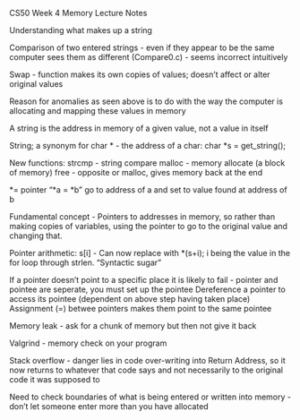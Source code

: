 CS50 Week 4 Memory Lecture Notes

Understanding what makes up a string

Comparison of two entered strings - even if they appear to be the same computer sees them as different (Compare0.c) - seems incorrect intuitively

Swap - function makes its own copies of values; doesn’t affect or alter original values

Reason for anomalies as seen above is to do with the way the computer is allocating and mapping these values in memory

A string is the address in memory of a given value, not a value in itself 

String; a synonym for char * - the address of a char:
char *s = get_string();

New functions:
strcmp - string compare
malloc - memory allocate (a block of memory)
free - opposite or malloc, gives memory back at the end

*= pointer
“*a = *b” go to address of a and set to value found at address of b

Fundamental concept - Pointers to addresses in memory, so rather than making copies of variables, using the pointer to go to the original value and changing that.

Pointer arithmetic: s[i] - Can now replace with *(s+i); i being the value in the for loop through strlen. “Syntactic sugar”

If a pointer doesn’t point to a specific place it is likely to fail - pointer and pointee are seperate, you must set up the pointee
Dereference a pointer to access its pointee (dependent on above step having taken place)
Assignment (=) betwee pointers makes them point to the same pointee

Memory leak - ask for a chunk of memory but then not give it back

Valgrind - memory check on your program 

Stack overflow - danger lies in code over-writing into Return Address, so it now returns to whatever that code says and not necessarily to the original code it was supposed to

Need to check boundaries of what is being entered or written into memory - don’t let someone enter more than you have allocated

